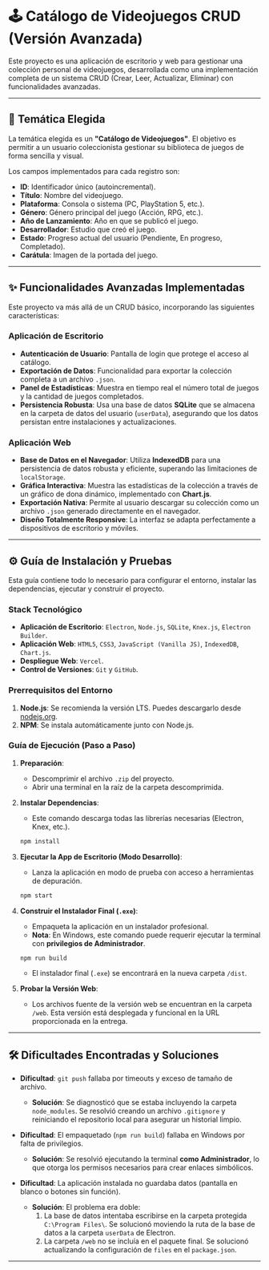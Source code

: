 # 🕹️ Catálogo de Videojuegos CRUD (Versión Avanzada)

Este proyecto es una aplicación de escritorio y web para gestionar una colección personal de videojuegos, desarrollada como una implementación completa de un sistema CRUD (Crear, Leer, Actualizar, Eliminar) con funcionalidades avanzadas.

---

## 🚀 Temática Elegida

La temática elegida es un **"Catálogo de Videojuegos"**. El objetivo es permitir a un usuario coleccionista gestionar su biblioteca de juegos de forma sencilla y visual.

Los campos implementados para cada registro son:
* **ID**: Identificador único (autoincremental).
* **Título**: Nombre del videojuego.
* **Plataforma**: Consola o sistema (PC, PlayStation 5, etc.).
* **Género**: Género principal del juego (Acción, RPG, etc.).
* **Año de Lanzamiento**: Año en que se publicó el juego.
* **Desarrollador**: Estudio que creó el juego.
* **Estado**: Progreso actual del usuario (Pendiente, En progreso, Completado).
* **Carátula**: Imagen de la portada del juego.

---

## ✨ Funcionalidades Avanzadas Implementadas

Este proyecto va más allá de un CRUD básico, incorporando las siguientes características:

### Aplicación de Escritorio
* **Autenticación de Usuario**: Pantalla de login que protege el acceso al catálogo.
* **Exportación de Datos**: Funcionalidad para exportar la colección completa a un archivo `.json`.
* **Panel de Estadísticas**: Muestra en tiempo real el número total de juegos y la cantidad de juegos completados.
* **Persistencia Robusta**: Usa una base de datos **SQLite** que se almacena en la carpeta de datos del usuario (`userData`), asegurando que los datos persistan entre instalaciones y actualizaciones.

### Aplicación Web
* **Base de Datos en el Navegador**: Utiliza **IndexedDB** para una persistencia de datos robusta y eficiente, superando las limitaciones de `localStorage`.
* **Gráfica Interactiva**: Muestra las estadísticas de la colección a través de un gráfico de dona dinámico, implementado con **Chart.js**.
* **Exportación Nativa**: Permite al usuario descargar su colección como un archivo `.json` generado directamente en el navegador.
* **Diseño Totalmente Responsive**: La interfaz se adapta perfectamente a dispositivos de escritorio y móviles.

---

## ⚙️ Guía de Instalación y Pruebas

Esta guía contiene todo lo necesario para configurar el entorno, instalar las dependencias, ejecutar y construir el proyecto.

### Stack Tecnológico
* **Aplicación de Escritorio**: `Electron`, `Node.js`, `SQLite`, `Knex.js`, `Electron Builder`.
* **Aplicación Web**: `HTML5`, `CSS3`, `JavaScript (Vanilla JS)`, `IndexedDB`, `Chart.js`.
* **Despliegue Web**: `Vercel`.
* **Control de Versiones**: `Git` y `GitHub`.

### Prerrequisitos del Entorno
1.  **Node.js**: Se recomienda la versión LTS. Puedes descargarlo desde [nodejs.org](https://nodejs.org/).
2.  **NPM**: Se instala automáticamente junto con Node.js.

### Guía de Ejecución (Paso a Paso)

1.  **Preparación**:
    * Descomprimir el archivo `.zip` del proyecto.
    * Abrir una terminal en la raíz de la carpeta descomprimida.

2.  **Instalar Dependencias**:
    * Este comando descarga todas las librerías necesarias (Electron, Knex, etc.).
    ```bash
    npm install
    ```

3.  **Ejecutar la App de Escritorio (Modo Desarrollo)**:
    * Lanza la aplicación en modo de prueba con acceso a herramientas de depuración.
    ```bash
    npm start
    ```

4.  **Construir el Instalador Final (`.exe`)**:
    * Empaqueta la aplicación en un instalador profesional.
    * **Nota**: En Windows, este comando puede requerir ejecutar la terminal con **privilegios de Administrador**.
    ```bash
    npm run build
    ```
    * El instalador final (`.exe`) se encontrará en la nueva carpeta `/dist`.

5.  **Probar la Versión Web**:
    * Los archivos fuente de la versión web se encuentran en la carpeta `/web`. Esta versión está desplegada y funcional en la URL proporcionada en la entrega.

---

## 🛠️ Dificultades Encontradas y Soluciones

* **Dificultad**: `git push` fallaba por timeouts y exceso de tamaño de archivo.
    * **Solución**: Se diagnosticó que se estaba incluyendo la carpeta `node_modules`. Se resolvió creando un archivo `.gitignore` y reiniciando el repositorio local para asegurar un historial limpio.

* **Dificultad**: El empaquetado (`npm run build`) fallaba en Windows por falta de privilegios.
    * **Solución**: Se resolvió ejecutando la terminal **como Administrador**, lo que otorga los permisos necesarios para crear enlaces simbólicos.

* **Dificultad**: La aplicación instalada no guardaba datos (pantalla en blanco o botones sin función).
    * **Solución**: El problema era doble:
        1.  La base de datos intentaba escribirse en la carpeta protegida `C:\Program Files\`. Se solucionó moviendo la ruta de la base de datos a la carpeta `userData` de Electron.
        2.  La carpeta `/web` no se incluía en el paquete final. Se solucionó actualizando la configuración de `files` en el `package.json`.

---
